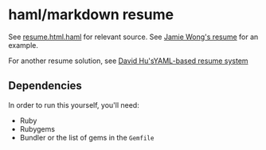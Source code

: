 haml/markdown resume
====================

See [resume.html.haml][] for relevant source.
See [Jamie Wong's resume][] for an example.

For another resume solution, see [David Hu'sYAML-based resume system][YAML Resume]

[resume.html.haml]: https://github.com/phleet/resume/blob/master/resume.html.haml
[Jamie Wong's resume]: http://jamie-wong.com/resume
[YAML Resume]: https://github.com/divad12/resume

Dependencies
------------

In order to run this yourself, you'll need:

* Ruby
* Rubygems
* Bundler or the list of gems in the `Gemfile`
